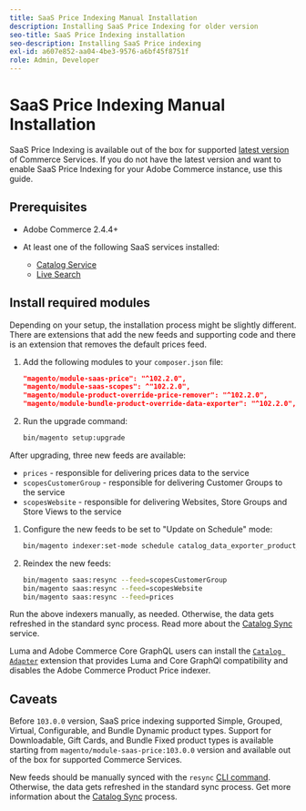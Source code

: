 ```yaml
---
title: SaaS Price Indexing Manual Installation
description: Installing SaaS Price Indexing for older version
seo-title: SaaS Price Indexing installation
seo-description: Installing SaaS Price indexing
exl-id: a607e852-aa04-4be3-9576-a6bf45f8751f
role: Admin, Developer
---
```

# SaaS Price Indexing Manual Installation

SaaS Price Indexing is available out of the box for supported [latest version](index.md#Requirements) of Commerce Services.
If you do not have the latest version and want to enable SaaS Price Indexing for your Adobe Commerce instance, use this guide.

## Prerequisites

* Adobe Commerce 2.4.4+
* At least one of the following SaaS services installed:

    * [Catalog Service](../catalog-service/overview.md)
    * [Live Search](../live-search/guide-overview.md)

## Install required modules

Depending on your setup, the installation process might be slightly different.
There are extensions that add the new feeds and supporting code and there is an extension that removes the default prices feed.

1. Add the following modules to your `composer.json` file:

    ```json
    "magento/module-saas-price": "^102.2.0",
    "magento/module-saas-scopes": ^"102.2.0",
    "magento/module-product-override-price-remover": "^102.2.0",
    "magento/module-bundle-product-override-data-exporter": "^102.2.0",
    ```

1. Run the upgrade command:

    ```bash
    bin/magento setup:upgrade
    ```

After upgrading, three new feeds are available:

* `prices` - responsible for delivering prices data to the service
* `scopesCustomerGroup` - responsible for delivering Customer Groups to the service 
* `scopesWebsite` - responsible for delivering Websites, Store Groups and Store Views to the service

1. Configure the new feeds to be set to "Update on Schedule" mode:

    ```bash
    bin/magento indexer:set-mode schedule catalog_data_exporter_product_prices scopes_customergroup_data_exporter scopes_website_data_exporter
    ```

1. Reindex the new feeds:

    ```bash
    bin/magento saas:resync --feed=scopesCustomerGroup
    bin/magento saas:resync --feed=scopesWebsite
    bin/magento saas:resync --feed=prices
    ```

Run the above indexers manually, as needed. Otherwise, the data gets refreshed in the standard sync process. Read more about the [Catalog Sync](../landing/catalog-sync.md) service.

Luma and Adobe Commerce Core GraphQL users can install the [`Catalog Adapter`](catalog-adapter.md) extension that provides Luma and Core GraphQl compatibility and disables the Adobe Commerce Product Price indexer.

## Caveats

Before `103.0.0` version, SaaS price indexing supported Simple, Grouped, Virtual, Configurable, and Bundle Dynamic product types.
Support for Downloadable, Gift Cards, and Bundle Fixed product types is available starting from `magento/module-saas-price:103.0.0` version and available out of the box for supported Commerce Services.

New feeds should be manually synced with the `resync` [CLI command](../landing/catalog-sync.md#resynccmdline). Otherwise, the data gets refreshed in the standard sync process. Get more information about the [Catalog Sync](../landing/catalog-sync.md) process.
